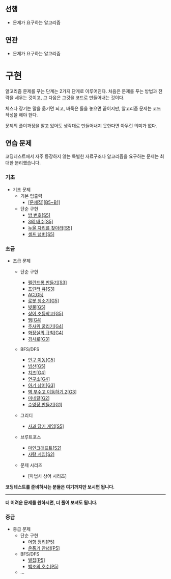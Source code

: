 ## 선행
- 문제가 요구하는 알고리즘

## 연관
- 문제가 요구하는 알고리즘

# 구현

알고리즘 문제를 푸는 단계는 2가지 단게로 이루어진다. 처음은 문제를 푸는 방법과 전략을 세우는 것이고, 그 다음은 그것을 코드로 만들어내는 것이다.

체스나 장기는 말을 옮기면 되고, 바둑은 돌을 놓으면 끝이지만, 알고리즘 문제는 코드 작성을 해야 한다.

문제의 풀이과정을 알고 있어도 생각대로 만들어내지 못한다면 아무런 의미가 없다.


## 연습 문제

코딩테스트에서 자주 등장하지 않는 특별한 자료구조나 알고리즘을 요구하는 문제는 최대한 분리했습니다.

### 기초

- 기초 문제
    - 기본 입출력
        - [[문제집][B5~B1]](https://www.acmicpc.net/workbook/view/7306)
    - 단순 구현
        - [방 번호[S5]](https://www.acmicpc.net/problem/1475)
        - [3의 배수[S5]](https://www.acmicpc.net/problem/1769)
        - [누울 자리를 찾아라[S5]](https://www.acmicpc.net/problem/1652)
        - [셀프 넘버[S5]](https://www.acmicpc.net/problem/4673)

### 초급

- 초급 문제
    - 단순 구현
        - [펠린드롬 만들기[S3]](https://www.acmicpc.net/problem/1213)
        - [프린터 큐[S3]](https://www.acmicpc.net/problem/1966)
        - [AC[G5]](https://www.acmicpc.net/problem/5430)
        - [로봇 청소기[G5]](https://www.acmicpc.net/problem/14503)
        - [빗물[G5]](https://www.acmicpc.net/problem/14719)
        - [상어 초등학교[G5]](https://www.acmicpc.net/problem/21608)
        - [뱀[G4]](https://www.acmicpc.net/problem/3190)
        - [주사위 굴리기[G4]](https://www.acmicpc.net/problem/14499)
        - [화장실의 규칙[G4]](https://www.acmicpc.net/problem/19640)
        - [경사로[G3]](https://www.acmicpc.net/problem/14890)
    - BFS/DFS
        - [인구 이동[G5]](https://www.acmicpc.net/problem/16234)
        - [빙산[G5]](https://www.acmicpc.net/problem/2573)
        - [치즈[G4]](https://www.acmicpc.net/problem/2636)
        - [연구소[G4]](https://www.acmicpc.net/problem/14502)
        - [아기 상어[G3]](https://www.acmicpc.net/problem/16236)
        - [벽 부수고 이동하기 2[G3]](https://www.acmicpc.net/problem/14442)
        - [미네랄[G2]](https://www.acmicpc.net/problem/2933)
        - [수영장 만들기[G1]](https://www.acmicpc.net/problem/1113)
    - 그리디
        - [사과 담기 게임[S5]](https://www.acmicpc.net/problem/2828)
    - 브루트포스
        - [마인크래프트[S2]](https://www.acmicpc.net/problem/18111)
        - [사탕 게임[S2]](https://www.acmicpc.net/problem/3085)
    
    - 문제 시리즈
        - [마법사 상어 시리즈]


**코딩테스트를 준비하시는 분들은 여기까지만 보시면 됩니다.**
<hr>

**더 어려운 문제를 원하시면, 더 풀어 보셔도 됩니다.**

### 중급

- 중급 문제
    - 단순 구현
        - [어항 정리[P5]](https://www.acmicpc.net/problem/23291)
        - [온풍기 안녕![P5]](https://www.acmicpc.net/problem/23289)
    - BFS/DFS
        - [벌집[P5]](https://www.acmicpc.net/problem/1385)
        - [백조의 호수[P5]](https://www.acmicpc.net/problem/3197)
    - ...